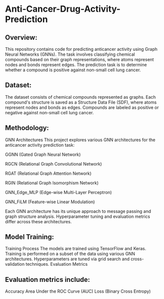 # Anti-Cancer-Drug-Activity-Prediction

## Overview:


This repository contains code for predicting anticancer activity using Graph Neural Networks (GNNs). The task involves classifying chemical compounds based on their graph representations, where atoms represent nodes and bonds represent edges. The prediction task is to determine whether a compound is positive against non-small cell lung cancer.

## Dataset:


The dataset consists of chemical compounds represented as graphs. Each compound's structure is saved as a Structure Data File (SDF), where atoms represent nodes and bonds as edges. Compounds are labeled as positive or negative against non-small cell lung cancer.

## Methodology:


GNN Architectures
This project explores various GNN architectures for the anticancer activity prediction task:

GGNN (Gated Graph Neural Network)

RGCN (Relational Graph Convolutional Network)

RGAT (Relational Graph Attention Network)

RGIN (Relational Graph Isomorphism Network)

GNN_Edge_MLP (Edge-wise Multi-Layer Perceptron)

GNN_FiLM (Feature-wise Linear Modulation)

Each GNN architecture has its unique approach to message passing and graph structure analysis. Hyperparameter tuning and evaluation metrics differ across these architectures.

## Model Training:


Training Process
The models are trained using TensorFlow and Keras.
Training is performed on a subset of the data using various GNN architectures.
Hyperparameters are tuned via grid search and cross-validation techniques.
Evaluation Metrics


## Evaluation metrics include:


Accuracy
Area Under the ROC Curve (AUC)
Loss (Binary Cross Entropy)
